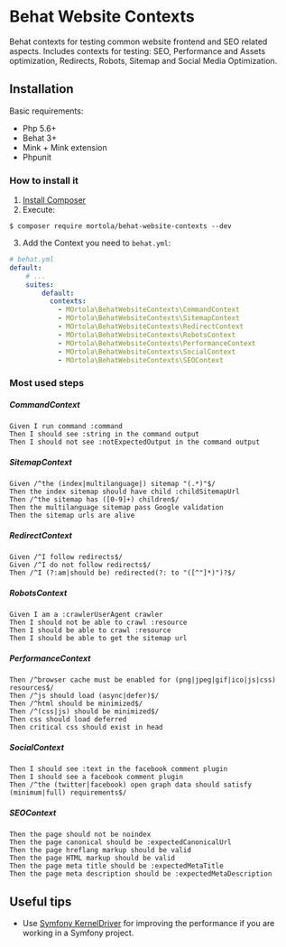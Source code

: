 # Behat Website Contexts
Behat contexts for testing common website frontend and SEO related aspects. Includes contexts for testing: SEO, Performance and Assets optimization, Redirects, Robots, Sitemap and Social Media Optimization.

Installation
------------

Basic requirements:

* Php 5.6+
* Behat 3+
* Mink + Mink extension
* Phpunit

### How to install it

1. [Install Composer](https://getcomposer.org/download/)
2. Execute:

```
$ composer require mortola/behat-website-contexts --dev
```

3. Add the Context you need to `behat.yml`:

```yaml
# behat.yml
default:
    # ...
    suites:
        default:
          contexts:
            - MOrtola\BehatWebsiteContexts\CommandContext
            - MOrtola\BehatWebsiteContexts\SitemapContext
            - MOrtola\BehatWebsiteContexts\RedirectContext
            - MOrtola\BehatWebsiteContexts\RobotsContext
            - MOrtola\BehatWebsiteContexts\PerformanceContext
            - MOrtola\BehatWebsiteContexts\SocialContext
            - MOrtola\BehatWebsiteContexts\SEOContext
```
### Most used steps
##### CommandContext
```
Given I run command :command
Then I should see :string in the command output
Then I should not see :notExpectedOutput in the command output
```
##### SitemapContext
```
Given /^the (index|multilanguage|) sitemap "(.*)"$/
Then the index sitemap should have child :childSitemapUrl
Then /^the sitemap has ([0-9]+) children$/
Then the multilanguage sitemap pass Google validation
Then the sitemap urls are alive
```
##### RedirectContext
```
Given /^I follow redirects$/
Given /^I do not follow redirects$/
Then /^I (?:am|should be) redirected(?: to "([^"]*)")?$/
```
##### RobotsContext
```
Given I am a :crawlerUserAgent crawler
Then I should not be able to crawl :resource
Then I should be able to crawl :resource
Then I should be able to get the sitemap url
```
##### PerformanceContext
```
Then /^browser cache must be enabled for (png|jpeg|gif|ico|js|css) resources$/
Then /^js should load (async|defer)$/
Then /^html should be minimized$/
Then /^(css|js) should be minimized$/
Then css should load deferred
Then critical css should exist in head
```
##### SocialContext
```
Then I should see :text in the facebook comment plugin
Then I should see a facebook comment plugin
Then /^the (twitter|facebook) open graph data should satisfy (minimum|full) requirements$/
```
##### SEOContext
```
Then the page should not be noindex
Then the page canonical should be :expectedCanonicalUrl
Then the page hreflang markup should be valid
Then the page HTML markup should be valid
Then the page meta title should be :expectedMetaTitle
Then the page meta description should be :expectedMetaDescription
```

Useful tips
------------
* Use [Symfony KernelDriver](https://github.com/Behat/Symfony2Extension) for improving the performance if you are working in a Symfony project.
